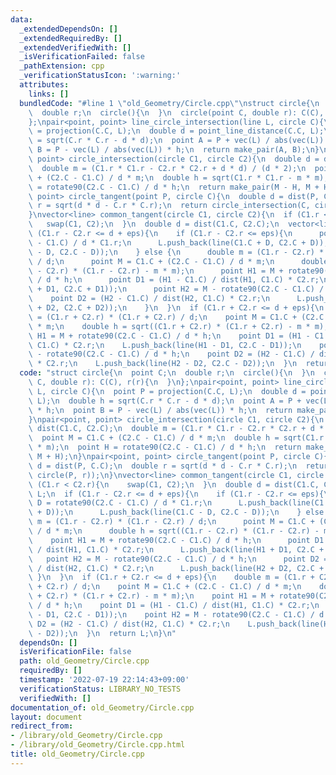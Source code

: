 ```yaml
---
data:
  _extendedDependsOn: []
  _extendedRequiredBy: []
  _extendedVerifiedWith: []
  _isVerificationFailed: false
  _pathExtension: cpp
  _verificationStatusIcon: ':warning:'
  attributes:
    links: []
  bundledCode: "#line 1 \"old_Geometry/Circle.cpp\"\nstruct circle{\n  point C;\n\
    \  double r;\n  circle(){\n  }\n  circle(point C, double r): C(C), r(r){\n  }\n\
    };\npair<point, point> line_circle_intersection(line L, circle C){\n  point P\
    \ = projection(C.C, L);\n  double d = point_line_distance(C.C, L);\n  double h\
    \ = sqrt(C.r * C.r - d * d);\n  point A = P + vec(L) / abs(vec(L)) * h;\n  point\
    \ B = P - vec(L) / abs(vec(L)) * h;\n  return make_pair(A, B);\n}\npair<point,\
    \ point> circle_intersection(circle C1, circle C2){\n  double d = dist(C1.C, C2.C);\n\
    \  double m = (C1.r * C1.r - C2.r * C2.r + d * d) / (d * 2);\n  point M = C1.C\
    \ + (C2.C - C1.C) / d * m;\n  double h = sqrt(C1.r * C1.r - m * m);\n  point H\
    \ = rotate90(C2.C - C1.C) / d * h;\n  return make_pair(M - H, M + H);\n}\npair<point,\
    \ point> circle_tangent(point P, circle C){\n  double d = dist(P, C.C);\n  double\
    \ r = sqrt(d * d - C.r * C.r);\n  return circle_intersection(C, circle(P, r));\n\
    }\nvector<line> common_tangent(circle C1, circle C2){\n  if (C1.r < C2.r){\n \
    \   swap(C1, C2);\n  }\n  double d = dist(C1.C, C2.C);\n  vector<line> L;\n  if\
    \ (C1.r - C2.r <= d + eps){\n    if (C1.r - C2.r <= eps){\n      point D = rotate90(C2.C\
    \ - C1.C) / d * C1.r;\n      L.push_back(line(C1.C + D, C2.C + D));\n      L.push_back(line(C1.C\
    \ - D, C2.C - D));\n    } else {\n      double m = (C1.r - C2.r) * (C1.r - C2.r)\
    \ / d;\n      point M = C1.C + (C2.C - C1.C) / d * m;\n      double h = sqrt((C1.r\
    \ - C2.r) * (C1.r - C2.r) - m * m);\n      point H1 = M + rotate90(C2.C - C1.C)\
    \ / d * h;\n      point D1 = (H1 - C1.C) / dist(H1, C1.C) * C2.r;\n      L.push_back(line(H1\
    \ + D1, C2.C + D1));\n      point H2 = M - rotate90(C2.C - C1.C) / d * h;\n  \
    \    point D2 = (H2 - C1.C) / dist(H2, C1.C) * C2.r;\n      L.push_back(line(H2\
    \ + D2, C2.C + D2));\n    }\n  }\n  if (C1.r + C2.r <= d + eps){\n    double m\
    \ = (C1.r + C2.r) * (C1.r + C2.r) / d;\n    point M = C1.C + (C2.C - C1.C) / d\
    \ * m;\n    double h = sqrt((C1.r + C2.r) * (C1.r + C2.r) - m * m);\n    point\
    \ H1 = M + rotate90(C2.C - C1.C) / d * h;\n    point D1 = (H1 - C1.C) / dist(H1,\
    \ C1.C) * C2.r;\n    L.push_back(line(H1 - D1, C2.C - D1));\n    point H2 = M\
    \ - rotate90(C2.C - C1.C) / d * h;\n    point D2 = (H2 - C1.C) / dist(H2, C1.C)\
    \ * C2.r;\n    L.push_back(line(H2 - D2, C2.C - D2));\n  }\n  return L;\n}\n"
  code: "struct circle{\n  point C;\n  double r;\n  circle(){\n  }\n  circle(point\
    \ C, double r): C(C), r(r){\n  }\n};\npair<point, point> line_circle_intersection(line\
    \ L, circle C){\n  point P = projection(C.C, L);\n  double d = point_line_distance(C.C,\
    \ L);\n  double h = sqrt(C.r * C.r - d * d);\n  point A = P + vec(L) / abs(vec(L))\
    \ * h;\n  point B = P - vec(L) / abs(vec(L)) * h;\n  return make_pair(A, B);\n\
    }\npair<point, point> circle_intersection(circle C1, circle C2){\n  double d =\
    \ dist(C1.C, C2.C);\n  double m = (C1.r * C1.r - C2.r * C2.r + d * d) / (d * 2);\n\
    \  point M = C1.C + (C2.C - C1.C) / d * m;\n  double h = sqrt(C1.r * C1.r - m\
    \ * m);\n  point H = rotate90(C2.C - C1.C) / d * h;\n  return make_pair(M - H,\
    \ M + H);\n}\npair<point, point> circle_tangent(point P, circle C){\n  double\
    \ d = dist(P, C.C);\n  double r = sqrt(d * d - C.r * C.r);\n  return circle_intersection(C,\
    \ circle(P, r));\n}\nvector<line> common_tangent(circle C1, circle C2){\n  if\
    \ (C1.r < C2.r){\n    swap(C1, C2);\n  }\n  double d = dist(C1.C, C2.C);\n  vector<line>\
    \ L;\n  if (C1.r - C2.r <= d + eps){\n    if (C1.r - C2.r <= eps){\n      point\
    \ D = rotate90(C2.C - C1.C) / d * C1.r;\n      L.push_back(line(C1.C + D, C2.C\
    \ + D));\n      L.push_back(line(C1.C - D, C2.C - D));\n    } else {\n      double\
    \ m = (C1.r - C2.r) * (C1.r - C2.r) / d;\n      point M = C1.C + (C2.C - C1.C)\
    \ / d * m;\n      double h = sqrt((C1.r - C2.r) * (C1.r - C2.r) - m * m);\n  \
    \    point H1 = M + rotate90(C2.C - C1.C) / d * h;\n      point D1 = (H1 - C1.C)\
    \ / dist(H1, C1.C) * C2.r;\n      L.push_back(line(H1 + D1, C2.C + D1));\n   \
    \   point H2 = M - rotate90(C2.C - C1.C) / d * h;\n      point D2 = (H2 - C1.C)\
    \ / dist(H2, C1.C) * C2.r;\n      L.push_back(line(H2 + D2, C2.C + D2));\n   \
    \ }\n  }\n  if (C1.r + C2.r <= d + eps){\n    double m = (C1.r + C2.r) * (C1.r\
    \ + C2.r) / d;\n    point M = C1.C + (C2.C - C1.C) / d * m;\n    double h = sqrt((C1.r\
    \ + C2.r) * (C1.r + C2.r) - m * m);\n    point H1 = M + rotate90(C2.C - C1.C)\
    \ / d * h;\n    point D1 = (H1 - C1.C) / dist(H1, C1.C) * C2.r;\n    L.push_back(line(H1\
    \ - D1, C2.C - D1));\n    point H2 = M - rotate90(C2.C - C1.C) / d * h;\n    point\
    \ D2 = (H2 - C1.C) / dist(H2, C1.C) * C2.r;\n    L.push_back(line(H2 - D2, C2.C\
    \ - D2));\n  }\n  return L;\n}\n"
  dependsOn: []
  isVerificationFile: false
  path: old_Geometry/Circle.cpp
  requiredBy: []
  timestamp: '2022-07-19 22:14:43+09:00'
  verificationStatus: LIBRARY_NO_TESTS
  verifiedWith: []
documentation_of: old_Geometry/Circle.cpp
layout: document
redirect_from:
- /library/old_Geometry/Circle.cpp
- /library/old_Geometry/Circle.cpp.html
title: old_Geometry/Circle.cpp
---
```

